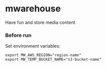 # mwarehouse

Have fun and store media content

### Before run

Set environment variables:
```
export MW_AWS_REGION="region-name"
export MW_TEMP_BUCKET_NAME="s3-bucket-name"
```
